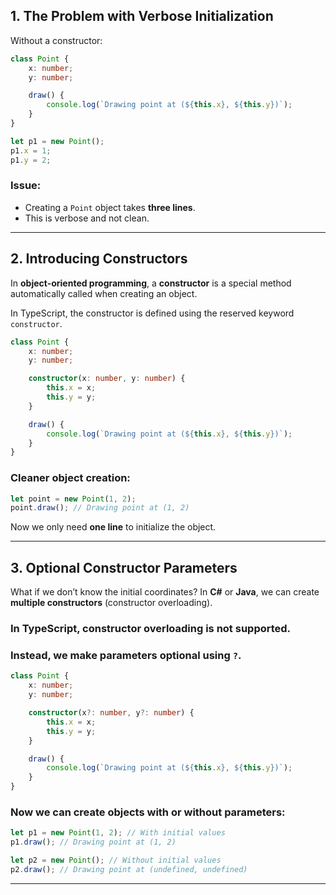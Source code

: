 
## 1. The Problem with Verbose Initialization

Without a constructor:

```ts
class Point {
    x: number;
    y: number;

    draw() {
        console.log(`Drawing point at (${this.x}, ${this.y})`);
    }
}

let p1 = new Point();
p1.x = 1;
p1.y = 2;
```

### Issue:

* Creating a `Point` object takes **three lines**.
* This is verbose and not clean.

---

## 2. Introducing Constructors

In **object-oriented programming**, a **constructor** is a special method automatically called when creating an object.

In TypeScript, the constructor is defined using the reserved keyword `constructor`.

```ts
class Point {
    x: number;
    y: number;

    constructor(x: number, y: number) {
        this.x = x;
        this.y = y;
    }

    draw() {
        console.log(`Drawing point at (${this.x}, ${this.y})`);
    }
}
```

### Cleaner object creation:

```ts
let point = new Point(1, 2);
point.draw(); // Drawing point at (1, 2)
```

Now we only need **one line** to initialize the object.

---


## 3. Optional Constructor Parameters

What if we don’t know the initial coordinates?
In **C#** or **Java**, we can create **multiple constructors** (constructor overloading).

### In **TypeScript**, constructor overloading is **not supported**.

### Instead, we make parameters **optional** using `?`.

```ts
class Point {
    x: number;
    y: number;

    constructor(x?: number, y?: number) {
        this.x = x;
        this.y = y;
    }

    draw() {
        console.log(`Drawing point at (${this.x}, ${this.y})`);
    }
}
```

### Now we can create objects with or without parameters:

```ts
let p1 = new Point(1, 2); // With initial values
p1.draw(); // Drawing point at (1, 2)

let p2 = new Point(); // Without initial values
p2.draw(); // Drawing point at (undefined, undefined)
```

---
